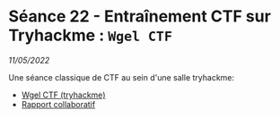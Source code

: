 # Séance 22 - Entraînement CTF sur Tryhackme : `Wgel CTF`
*11/05/2022*

Une séance classique de CTF au sein d'une salle tryhackme:
- [Wgel CTF (tryhackme)](https://tryhackme.com/room/wgelctf)
- [Rapport collaboratif](https://docs.google.com/document/d/1kzLfzD8b_i8_uWEO0EyTOIREB4xkQe_K98DUl8Abyic/edit?usp=sharing)